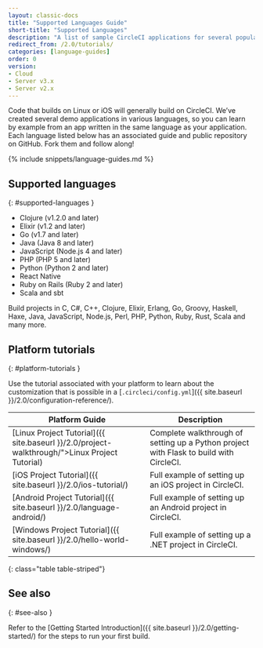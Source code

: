 ```yaml
---
layout: classic-docs
title: "Supported Languages Guide"
short-title: "Supported Languages"
description: "A list of sample CircleCI applications for several popular languages"
redirect_from: /2.0/tutorials/
categories: [language-guides]
order: 0
version:
- Cloud
- Server v3.x
- Server v2.x
---
```


Code that builds on Linux or iOS will generally build on CircleCI. We’ve created several demo applications in various languages, so you can learn by example from an app written in the same language as your application. Each language listed below has an associated guide and public repository on GitHub. Fork them and follow along!

{% include snippets/language-guides.md %}

## Supported languages
{: #supported-languages }
- Clojure (v1.2.0 and later)
- Elixir (v1.2 and later)
- Go (v1.7 and later)
- Java (Java 8 and later)
- JavaScript (Node.js 4 and later)
- PHP (PHP 5 and later)
- Python (Python 2 and later)
- React Native
- Ruby on Rails (Ruby 2 and later)
- Scala and sbt

Build projects in C, C#, C++, Clojure, Elixir, Erlang, Go, Groovy, Haskell, Haxe, Java, JavaScript, Node.js, Perl, PHP, Python, Ruby, Rust, Scala and many more.

## Platform tutorials
{: #platform-tutorials }

Use the tutorial associated with your platform to learn about the customization that is possible in a [`.circleci/config.yml`]({{ site.baseurl }}/2.0/configuration-reference/).

Platform Guide | Description
----|----------
[Linux Project Tutorial]({{ site.baseurl }}/2.0/project-walkthrough/">Linux Project Tutorial) | Complete walkthrough of setting up a Python project with Flask to build with CircleCI.
[iOS Project Tutorial]({{ site.baseurl }}/2.0/ios-tutorial/) | Full example of setting up an iOS project in CircleCI.
[Android Project Tutorial]({{ site.baseurl }}/2.0/language-android/) | Full example of setting up an Android project in CircleCI.
[Windows Project Tutorial]({{ site.baseurl }}/2.0/hello-world-windows/) | Full example of setting up a .NET project in CircleCI.
{: class="table table-striped"}

## See also
{: #see-also }

Refer to the [Getting Started Introduction]({{ site.baseurl }}/2.0/getting-started/) for the steps to run your first build.
